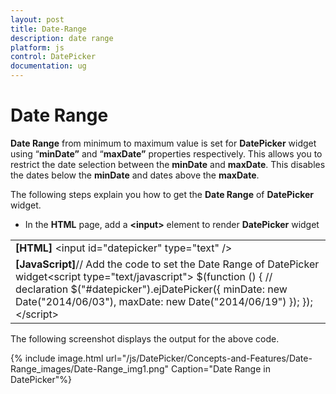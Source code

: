 ```yaml
---
layout: post
title: Date-Range
description: date range
platform: js
control: DatePicker
documentation: ug
---
```


# Date Range

**Date Range** from minimum to maximum value is set for **DatePicker** widget using “**minDate”** and “**maxDate”** properties respectively. This allows you to restrict the date selection between the **minDate** and **maxDate**. This disables the dates below the **minDate** and dates above the **maxDate**.

The following steps explain you how to get the **Date Range** of **DatePicker** widget.

* In the **HTML** page, add a **&lt;input&gt;** element to render **DatePicker** widget

<table>
<tr>
<td>
<b>[HTML]</b>    &lt;input id="datepicker" type="text" /&gt;</td></tr>
<tr>
<td>
<b>[JavaScript]</b>// Add the code to set the Date Range of DatePicker widget&lt;script type="text/javascript"&gt;        $(function () {            // declaration            $("#datepicker").ejDatePicker({                minDate: new Date("2014/06/03"),                maxDate: new Date("2014/06/19")            });        });    &lt;/script&gt;</td></tr>
</table>
The following screenshot displays the output for the above code.

{% include image.html url="/js/DatePicker/Concepts-and-Features/Date-Range_images/Date-Range_img1.png" Caption="Date Range in DatePicker"%}

